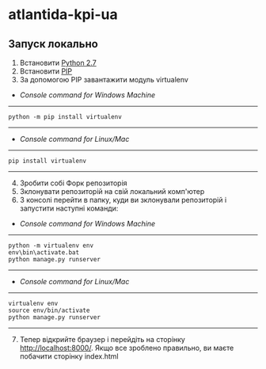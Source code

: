 # atlantida-kpi-ua

## Запуск локально

1. Встановити [Python 2.7](https://www.python.org/downloads/)
2. Встановити [PIP](https://pip.pypa.io/en/stable/installing/)
3. За допомогою PIP завантажити модуль virtualenv

- *Console command for Windows Machine*
***
    python -m pip install virtualenv
***

- *Console command for Linux/Mac*
***
    pip install virtualenv
***

4. Зробити собі Форк репозиторія
5. Зклонувати репозиторій на свій локальний комп'ютер
6. З консолі перейти в папку, куди ви зклонували репозиторій
    і запустити наступні команди:
    
- *Console command for Windows Machine*
***
    python -m virtualenv env
    env\bin\activate.bat
    python manage.py runserver
***

- *Console command for Linux/Mac*
***
    virtualenv env
    source env/bin/activate
    python manage.py runserver
*** 
7. Тепер відкрийте браузер і перейдіть на сторінку
    [http://localhost:8000/](http://localhost:8000/).
    Якщо все зроблено правильно, ви маєте побачити сторінку index.html
